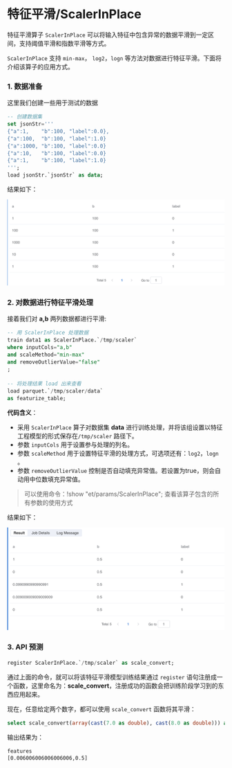 # 特征平滑/ScalerInPlace

特征平滑算子 `ScalerInPlace` 可以将输入特征中包含异常的数据平滑到一定区间，支持阈值平滑和指数平滑等方式。

`ScalerInPlace` 支持 `min-max`， `log2`，`logn` 等方法对数据进行特征平滑。下面将介绍该算子的应用方式。

### 1. 数据准备

这里我们创建一些用于测试的数据

```sql
-- 创建数据集
set jsonStr='''
{"a":1,    "b":100, "label":0.0},
{"a":100,  "b":100, "label":1.0}
{"a":1000, "b":100, "label":0.0}
{"a":10,   "b":100, "label":0.0}
{"a":1,    "b":100, "label":1.0}
''';
load jsonStr.`jsonStr` as data;
```

结果如下：
<p align="center">
    <img src="/byzer-lang/zh-cn/ml/feature//images/ScalerInPlace1.png" alt="name"  width="800"/>
</p>


### 2. 对数据进行特征平滑处理

接着我们对 **a,b** 两列数据都进行平滑:

```sql
-- 用 ScalerInPlace 处理数据
train data1 as ScalerInPlace.`/tmp/scaler`
where inputCols="a,b"
and scaleMethod="min-max"
and removeOutlierValue="false"
;

-- 将处理结果 load 出来查看
load parquet.`/tmp/scaler/data` 
as featurize_table;
```

**代码含义**：

- 采用 `ScalerInPlace` 算子对数据集 **data** 进行训练处理，并将该组设置以特征工程模型的形式保存在`/tmp/scaler` 路径下。
- 参数 `inputCols` 用于设置参与处理的列名。
- 参数 `scaleMethod` 用于设置特征平滑的处理方式，可选项还有：`log2`，`logn` 。
- 参数 `removeOutlierValue` 控制是否自动填充异常值。若设置为true，则会自动用中位数填充异常值。

> 可以使用命令：!show "et/params/ScalerInPlace"; 查看该算子包含的所有参数的使用方式

结果如下：

<p align="center">
    <img src="/byzer-lang/zh-cn/ml/feature//images/ScalerInPlace2.png" alt="name"  width="800"/>
</p>




### 3. API 预测

```sql
register ScalerInPlace.`/tmp/scaler` as scale_convert;
```

通过上面的命令，就可以将该特征平滑模型训练结果通过 `register` 语句注册成一个函数，这里命名为：**scale_convert**，注册成功的函数会把训练阶段学习到的东西应用起来。

现在，任意给定两个数字，都可以使用 `scale_convert` 函数将其平滑：

```sql
select scale_convert(array(cast(7.0 as double), cast(8.0 as double))) as features as output;
```

输出结果为：

```
features
[0.006006006006006006,0.5]
```

